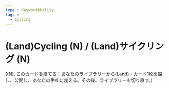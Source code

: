 ```yaml
---
type : KeywordAbility
tags : 
  - Cycling
---
```

# (Land)Cycling (N) / (Land)サイクリング (N)

((N), このカードを捨てる：あなたのライブラリーから(Land)・カード1枚を探し、公開し、あなたの手札に加える。その後、ライブラリーを切り直す。)


